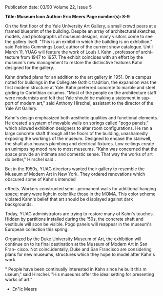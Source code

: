 Publication date: 03/90
Volume 22, Issue 5

**Title: Museum Icon**
**Author: Eric Meers**
**Page number(s): 8-9**

On the first floor of the Yale Un!versity 
Art Gallery, a small crowd peers at a 
framed blueprint of the building. 
Despite an array of architectural 
sketches, models, and photographs of 
museum designs, many visitors come 
to see the gallery itself. "This is an 
exhibit in which the building is on 
exhibition," said Patricia Cummings 
Loud, author of the current show 
catalogue. Until March 11, YUAG 
will feature the work of Louis I. 
Kahn , 
professor of archi-
tecture from 1947 to 
1957. The 
exhibit coincides with an effort by the 
museum's new management to restore 
the distinctive features Kahn designed 
for the gallery. 

Kahn drafted plans for an addition 
to the art gallery in 1951. On a campus 
noted for buildings in the Collegiate 
Gothic tradition, the expansion was 
the first modem structure at Yale. 
Kahn preferred concrete to marble and 
steel girding to Corinthian columns. 
"Most of the people on the architecture 
staff were modernists and felt that Yale 
should be making a statement in sup-
port of modern art," said Anthony 
Hirschel, assistant to the director of the 
Yale Art Gallery. 

Kahn's design emphasized both 
aesthetic qualities and functional 
elements. He created a system of 
movable walls on springs called "pogo 
panels," which allowed exhibition 
designers to alter room configurations. 
He ran a large concrete shaft through 
all 
the floors of the building, 
unashamedly exposing the workings of 
the museum. Designed to encase the 
stairwell, the 
shaft also houses 
plumbing and electrical fixtures. Low 
ceilings create an unimposing mood 
rare to most museums. "Kahn was 
concerned that the space provide an 
intimate and domestic sense. That way 
the works of art do better," Hirschel 
said . 

But in the 1950s, YUAG directors 
wanted their gallery to resemble the 
Museum of Modern Art in New York. 
They ordered renovations which 
obscured some of Kahn's intended 


effects. Workers constructed semi-
permanent walls for additional 
hanging space; many were light in 
color like those in the MOMA. This 
color scheme violated Kahn's belief 
that art should be d isplayed against 
dark backgrounds. 

Today, YUAG administrators are 
trying to restore many of Kahn's 
touches. Hidden by partitions installed 
during the '50s, the concrete shaft and 
vestibule will soon be visible. Pogo 
panels will reappear in the museum's 
European collection this spring. 

Organized by the Duke University 
Museum of Art, the exhibition will 
continue on to its final destination at 
the Museum of Modern Art in San Fran-
cisco. Not coinc.identally, Duke and San 
Francisco are considering plans for 
new museums, structures which they 
hope to model after Kahn's work. 

" People have been continually 
interested in Kahn since he built this 
m useum," said Hirschel. "His 
museums offer the ideal setting for 
presenting works of art." 
- En"lc Meers